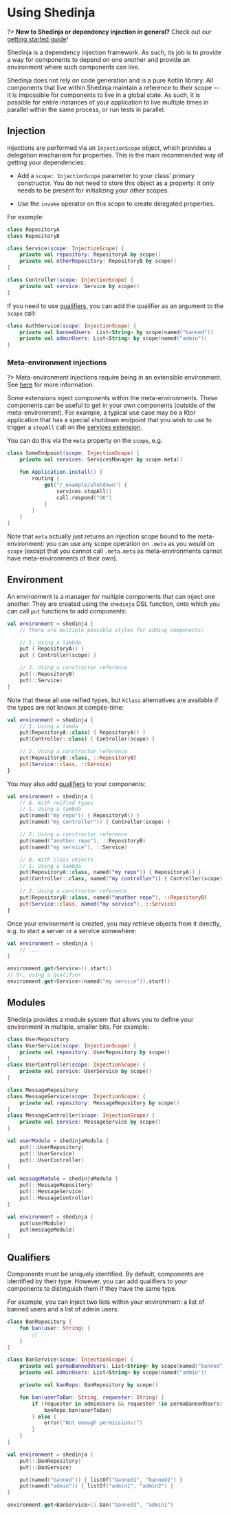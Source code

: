 # Using Shedinja

?> **New to Shedinja or dependency injection in general?** Check out our [getting started guide](/GettingStarted)!

Shedinja is a dependency injection framework. As such, its job is to provide a way for components to depend on one another and provide an environment where such components can live.

Shedinja does not rely on code generation and is a pure Kotlin library. All components that live within Shedinja maintain a reference to their scope -- it is impossible for components to live in a global state. As such, it is possible for entire instances of your application to live multiple times in parallel within the same process, or run tests in parallel.

## Injection

Injections are performed via an `InjectionScope` object, which provides a delegation mechanism for properties. This is the main recommended way of getting your dependencies:

- Add a `scope: InjectionScope` parameter to your class' primary constructor. You do not need to store this object as a property: it only needs to be present for initializing your other scopes.

- Use the `invoke` operator on this scope to create delegated properties.

For example:

```kotlin
class RepositoryA
class RepositoryB

class Service(scope: InjectionScope) {
    private val repository: RepositoryA by scope()
    private val otherRepository: RepositoryB by scope()
}

class Controller(scope: InjectionScope) {
    private val service: Service by scope()
}
```

If you need to use [qualifiers](#qualifiers), you can add the qualifier as an argument to the `scope` call:

```kotlin
class AuthService(scope: InjectionScope) {
    private val bannedUsers: List<String> by scope(named("banned"))
    private val adminUsers: List<String> by scope(named("admin"))
}
```

### Meta-environment injections

?> Meta-environment injections require being in an extensible environment. See [here](extensions/Introduction.md#meta-environment) for more information.

Some extensions inject components within the meta-environments. These components can be useful to get in your own components (outside of the meta-environment). For example, a typical use case may be a Ktor application that has a special shutdown endpoint that you wish to use to trigger a `stopAll` call on the [services extension](extensions/Services.md).

You can do this via the `meta` property on the `scope`, e.g.

```kotlin
class SomeEndpoint(scope: InjectionScope) {
    private val services: ServicesManager by scope.meta()

    fun Application.install() {
        routing {
            get("/_example/shutdown") {
                services.stopAll()
                call.respond("OK")
            }
        }
    }
}
```

Note that `meta` actually just returns an injection scope bound to the meta-environment: you can use any scope operation on `.meta` as you would on `scope` (except that you cannot call `.meta.meta` as meta-environments cannot have meta-environments of their own).

## Environment

An environment is a manager for multiple components that can inject one another. They are created using the `shedinja` DSL function, onto which you can call `put` functions to add components:

```kotlin
val environment = shedinja {
    // There are multiple possible styles for adding components:

    // 1. Using a lambda
    put { RepositoryA() }
    put { Controller(scope) }

    // 2. Using a constructor reference
    put(::RepositoryB)
    put(::Service)
}
```

Note that these all use reified types, but `KClass` alternatives are available if the types are not known at compile-time:

```kotlin
val environment = shedinja {
    // 1. Using a lamda
    put(RepositoryA::class) { RepositoryA() }
    put(Controller::class) { Controller(scope) }

    // 2. Using a constructor reference
    put(RepositoryB::class, ::RepositoryB)
    put(Service::class, ::Service)
}
```

You may also add [qualifiers](#qualifiers) to your components:

```kotlin
val environment = shedinja {
    // A. With reified types
    // 1. Using a lambda
    put(named("my repo")) { RepositoryA() }
    put(named("my controller")) { Controller(scope) }

    // 2. Using a constructor reference
    put(named("another repo"), ::RepositoryB)
    put(named("my service"), ::Service)

    // B. With class objects
    // 1. Using a lambda
    put(RepositoryA::class, named("my repo")) { RepositoryA() }
    put(Controller::class, named("my controller")) { Controller(scope) }

    // 2. Using a constructor reference
    put(RepositoryB::class, named("another repo"), ::RepositoryB)
    put(Service::class, named("my service"), ::Service)
}
```

Once your environment is created, you may retrieve objects from it directly, e.g. to start a server or a service somewhere:

```kotlin
val environment = shedinja {
    // ...
}

environment.get<Service>().start()
// Or, using a qualifier
environment.get<Service>(named("my service")).start()
```

## Modules

Shedinja provides a module system that allows you to define your environment in multiple, smaller bits. For example:

```kotlin
class UserRepository
class UserService(scope: InjectionScope) {
    private val repository: UserRepository by scope()
}
class UserController(scope: InjectionScope) {
    private val service: UserService by scope()
}

class MessageRepository
class MessageService(scope: InjectionScope) {
    private val repository: MessageRepository by scope()
}
class MessageController(scope: InjectionScope) {
    private val service: MessageService by scope()
}

val userModule = shedinjaModule {
    put(::UserRepository)
    put(::UserService)
    put(::UserController)
}

val messageModule = shedinjaModule {
    put(::MessageRepository)
    put(::MessageService)
    put(::MessageController)
}

val environment = shedinja {
    put(userModule)
    put(messageModule)
}
```

## Qualifiers

Components must be uniquely identified. By default, components are identified by their type. However, you can add qualifiers to your components to distinguish them if they have the same type.

For example, you can inject two lists within your environment: a list of banned users and a list of admin users:

```kotlin
class BanRepository {
    fun ban(user: String) {
        // ...
    }
}

class BanService(scope: InjectionScope) {
    private val permaBannedUsers: List<String> by scope(named("banned"))
    private val adminUsers: List<String> by scope(named("admin"))

    private val banRepo: BanRepository by scope()

    fun ban(userToBan: String, requester: String) {
        if (requester in adminUsers && requester !in permaBannedUsers) {
            banRepo.ban(userToBan)
        } else {
            error("Not enough permissions!")
        }
    }
}

val environment = shedinja {
    put(::BanRepository)
    put(::BanService)

    put(named("banned")) { listOf("banned1", "banned2") }
    put(named("admin")) { listOf("admin1", "admin2") }
}

environment.get<BanService>().ban("banned3", "admin1")
```
